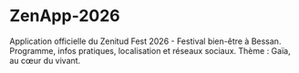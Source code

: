 # ZenApp-2026
Application officielle du Zenitud Fest 2026 - Festival bien-être à Bessan. Programme, infos pratiques, localisation et réseaux sociaux. Thème : Gaïa, au cœur du vivant.
